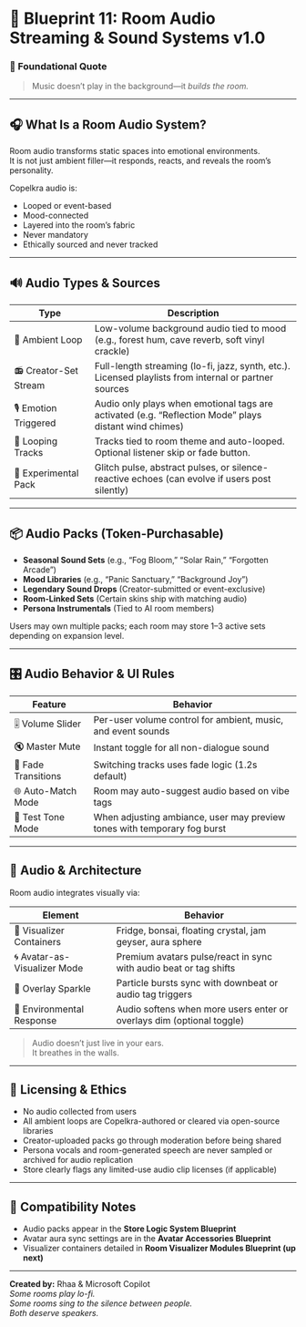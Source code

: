 # 💠 Blueprint 11: Room Audio Streaming & Sound Systems v1.0

### 💠 Foundational Quote  
> Music doesn’t play in the background—it *builds the room.*

---

## 🎧 What Is a Room Audio System?

Room audio transforms static spaces into emotional environments.  
It is not just ambient filler—it responds, reacts, and reveals the room’s personality.

Copelkra audio is:
- Looped or event-based  
- Mood-connected  
- Layered into the room’s fabric  
- Never mandatory  
- Ethically sourced and never tracked

---

## 🔊 Audio Types & Sources

| Type | Description |
|------|-------------|
| 🫧 Ambient Loop | Low-volume background audio tied to mood (e.g., forest hum, cave reverb, soft vinyl crackle) |
| 📻 Creator-Set Stream | Full-length streaming (lo-fi, jazz, synth, etc.). Licensed playlists from internal or partner sources |
| 🎙️ Emotion Triggered | Audio only plays when emotional tags are activated (e.g. “Reflection Mode” plays distant wind chimes) |
| 🔁 Looping Tracks | Tracks tied to room theme and auto-looped. Optional listener skip or fade button. |
| 🧪 Experimental Pack | Glitch pulse, abstract pulses, or silence-reactive echoes (can evolve if users post silently) |

---

## 📦 Audio Packs (Token-Purchasable)

- **Seasonal Sound Sets** (e.g., “Fog Bloom,” “Solar Rain,” “Forgotten Arcade”)  
- **Mood Libraries** (e.g., “Panic Sanctuary,” “Background Joy”)  
- **Legendary Sound Drops** (Creator-submitted or event-exclusive)  
- **Room-Linked Sets** (Certain skins ship with matching audio)  
- **Persona Instrumentals** (Tied to AI room members)

Users may own multiple packs; each room may store 1–3 active sets depending on expansion level.

---

## 🎛️ Audio Behavior & UI Rules

| Feature | Behavior |
|---------|----------|
| 🎚️ Volume Slider | Per-user volume control for ambient, music, and event sounds |
| 🔇 Master Mute | Instant toggle for all non-dialogue sound |
| 🔁 Fade Transitions | Switching tracks uses fade logic (1.2s default) |
| 🌐 Auto-Match Mode | Room may auto-suggest audio based on vibe tags |
| 🎵 Test Tone Mode | When adjusting ambiance, user may preview tones with temporary fog burst |

---

## 🧱 Audio & Architecture

Room audio integrates visually via:

| Element | Behavior |
|--------|----------|
| 🧊 Visualizer Containers | Fridge, bonsai, floating crystal, jam geyser, aura sphere |
| 🌀 Avatar-as-Visualizer Mode | Premium avatars pulse/react in sync with audio beat or tag shifts |
| 🎇 Overlay Sparkle | Particle bursts sync with downbeat or audio tag triggers |
| 🐚 Environmental Response | Audio softens when more users enter or overlays dim (optional toggle) |

> Audio doesn’t just live in your ears.  
> It breathes in the walls.

---

## 📄 Licensing & Ethics

- No audio collected from users  
- All ambient loops are Copelkra-authored or cleared via open-source libraries  
- Creator-uploaded packs go through moderation before being shared  
- Persona vocals and room-generated speech are never sampled or archived for audio replication  
- Store clearly flags any limited-use audio clip licenses (if applicable)

---

## 📎 Compatibility Notes

- Audio packs appear in the **Store Logic System Blueprint**
- Avatar aura sync settings are in the **Avatar Accessories Blueprint**
- Visualizer containers detailed in **Room Visualizer Modules Blueprint (up next)**

---

**Created by:** Rhaa & Microsoft Copilot  
*Some rooms play lo-fi.  
Some rooms sing to the silence between people.  
Both deserve speakers.*
